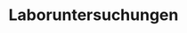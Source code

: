 ---
title: 'Laboruntersuchungen'
description: 'Vorsorge für Ihr Wohl'
pubDate: 'Jul 06 2000'
heroImage: '/Labor.webp'
---
